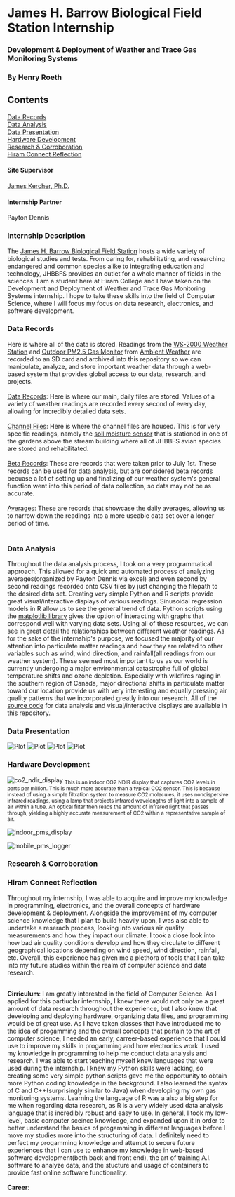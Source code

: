 # James H. Barrow Biological Field Station Internship
### Development & Deployment of Weather and Trace Gas Monitoring Systems
### By Henry Roeth

## Contents
[Data Records](https://github.com/henryroeth/fs_sample_testing#data-records) <br />
[Data Analysis](https://github.com/henryroeth/fs_sample_testing#data-analysis) <br />
[Data Presentation](https://github.com/henryroeth/fs_sample_testing#data-presentation) <br />
[Hardware Development](https://github.com/henryroeth/fs_sample_testing#hardware-development) <br />
[Research & Corroboration](https://github.com/henryroeth/fs_sample_testing#research--corroboration) <br />
[Hiram Connect Reflection](https://github.com/henryroeth/fs_sample_testing#hiram-connect-reflection) <br />

#### Site Supervisor
[James Kercher, Ph.D.](https://www.hiram.edu/faculty-and-staff/james-kercher/)

#### Internship Partner
Payton Dennis

### Internship Description
The [James H. Barrow Biological Field Station](https://www.hiram.edu/academics/field-stations/barrow-field-station/) hosts a wide variety of biological studies and tests. From caring for, rehabilitating, and researching endangered and common species alike to integrating education and technology, JHBBFS provides an outlet for a whole manner of fields in the sciences. I am a student here at Hiram College and I have taken on the Development and Deployment of Weather and Trace Gas Monitoring Systems internship. I hope to take these skills into the field of Computer Science, where I will focus my focus on data research, electronics, and software development.

### Data Records
Here is where all of the data is stored. Readings from the [WS-2000 Weather Station](https://ambientweather.com/ws-2000-smart-weather-station) and [Outdoor PM2.5 Gas Monitor](https://ambientweather.com/pm25-wireless-outdoor-particulate-monitor) from [Ambient Weather](https://ambientweather.com/) are recorded to an SD card and archived into this repository so we can manipulate, analyze, and store important weather data through a web-based system that provides global access to our data, research, and projects. <br /> <br />
[Data Records](https://github.com/henryroeth/fs_sample_testing/tree/main/data_records): Here is where our main, daily files are stored. Values of a variety of weather readings are recorded every second of every day, allowing for incredibly detailed data sets. <br /> <br />
[Channel Files](https://github.com/henryroeth/fs_sample_testing/tree/main/data_records/channel_files): Here is where the channel files are housed. This is for very specific readings, namely the [soil moisture sensor](https://ambientweather.com/wh31sm-soil-moisture-sensor) that is stationed in one of the gardens above the stream building where all of JHBBFS avian species are stored and rehabilitated. <br /> <br />
[Beta Records](https://github.com/henryroeth/fs_sample_testing/tree/main/data_records/beta_records): These are records that were taken prior to July 1st. These records can be used for data analysis, but are considered beta records becuase a lot of setting up and finalizing of our weather system's general function went into this period of data collection, so data may not be as accurate. <br /> <br />
[Averages](https://github.com/henryroeth/fs_sample_testing/tree/main/data_records/averages): These are records that showcase the daily averages, allowing us to narrow down the readings into a more useable data set over a longer period of time. <br /> <br />

### Data Analysis
Throughout the data analysis process, I took on a very programmatical approach. This allowed for a quick and automated process of analyzing averages(organized by Payton Dennis via excel) and even second by second readings recorded onto CSV files by just changing the filepath to the desired data set. Creating very simple Python and R scripts provide great visual/interactive displays of various readings. Sinusoidal regression models in R allow us to see the general trend of data. Python scripts using the [matplotlib library](https://matplotlib.org/stable/index.html) gives the option of interacting with graphs that correspond well with varying data sets. Using all of these resources, we can see in great detail the relationships between different weather readings. As for the sake of the internship's purpose, we focused the majority of our attention into particulate matter readings and how they are related to other variables such as wind, wind direction, and rainfall(all readings from our weather system). These seemed most important to us as our world is currently undergoing a major environmental catastrophe full of global temperature shifts and ozone depletion. Especially with wildfires raging in the southern region of Canada, major directional shifts in particulate matter toward our location provide us with very interesting and equally pressing air quality patterns that we incorporated greatly into our research. All of the [source code](https://github.com/henryroeth/fs_sample_testing/tree/main/data_analysis/src) for data analysis and visual/interactive displays are available in this repository. 

### Data Presentation
![Plot](https://github.com/henryroeth/fs_sample_testing/blob/main/data_presentation/july_averages(plot).png?raw=true)
![Plot](https://github.com/henryroeth/fs_sample_testing/blob/main/data_presentation/2023-06-29&30(sinusoidal_regression).png?raw=true)
![Plot](https://github.com/henryroeth/fs_sample_testing/blob/main/data_presentation/standardized_residual_plot.png?raw=true)
![Plot](https://github.com/henryroeth/fs_sample_testing/blob/main/data_presentation/2023-06-28&29(plot).png?raw=true)

### Hardware Development
![co2_ndir_display](https://github.com/henryroeth/fs_sample_testing/blob/main/hardware_development/cos_ndir_display.jpeg?raw=true)
<sub>This is an indoor CO2 NDIR display that captures CO2 levels in parts per million. This is much more accurate than a typical CO2 sensor. This is because instead of using a simple filtration system to measure CO2 molecules, it uses nondispersive infrared readings, using a lamp that projects infrared wavelengths of light into a sample of air within a tube. An optical filter then reads the amount of infrared light that passes through, yielding a highly accurate measurement of CO2 within a representative sample of air.</sub>

![indoor_pms_display](https://github.com/henryroeth/fs_sample_testing/blob/main/hardware_development/indoor_pms_display.jpeg?raw=true)
<sub></sub>

![mobile_pms_logger](https://github.com/henryroeth/fs_sample_testing/blob/main/hardware_development/mobile_pms_logger.jpeg?raw=true)
<sub></sub>

### Research & Corroboration


### Hiram Connect Reflection
Throughout my internship, I was able to acquire and improve my knowledge in programming, electronics, and the overall concepts of hardware development & deployment. Alongside the improvement of my computer science knowledge that I plan to build heavily upon, I was also able to undertake a reserach process, looking into various air quality measurements and how they impact our climate. I took a close look into how bad air quality conditions develop and how they circulate to different geographical locations depending on wind speed, wind direction, rainfall, etc. Overall, this experience has given me a plethora of tools that I can take into my future studies within the realm of computer science and data research. <br /> <br />

**Cirriculum**: I am greatly interested in the field of Computer Science. As I applied for this partiuclar internship, I knew there would not only be a great amount of data research throughout the experience, but I also knew that developing and deploying hardware, organizing data files, and programming would be of great use. As I have taken classes that have introduced me to the idea of progamming and the overall concepts that pertain to the art of computer science, I needed an early, carreer-based experience that I could use to improve my skills in progamming and how electronics work. I used my knowledge in programming to help me conduct data analysis and research. I was able to start teaching myself knew languages that were used during the internship. I knew my Python skills were lacking, so creating some very simple python scripts gave me the opportunity to obtain more Python coding knowledge in the background. I also learned the syntax of C and C++(surprisingly similar to Java) when developing my own gas monitoring systems. Learning the language of R was a also a big step for me when regarding data research, as R is a very widely used data analysis language that is incredibly robust and easy to use. In general, I took my low-level, basic computer sceince knowledge, and expanded upon it in order to better understand the basics of progamming in different languages before I move my studies more into the structuring of data. I definitely need to perfect my progamming knowledge and attempt to secure future experiences that I can use to enhance my knowledge in web-based software development(both back and front end), the art of training A.I. software to analyze data, and the stucture and usage of containers to provide fast online software functionality. <br /> <br />
**Career**: 
